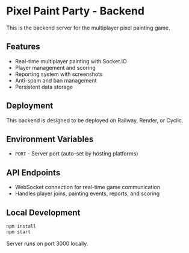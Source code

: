 # Pixel Paint Party - Backend

This is the backend server for the multiplayer pixel painting game.

## Features
- Real-time multiplayer painting with Socket.IO
- Player management and scoring
- Reporting system with screenshots
- Anti-spam and ban management
- Persistent data storage

## Deployment
This backend is designed to be deployed on Railway, Render, or Cyclic.

## Environment Variables
- `PORT` - Server port (auto-set by hosting platforms)

## API Endpoints
- WebSocket connection for real-time game communication
- Handles player joins, painting events, reports, and scoring

## Local Development
```bash
npm install
npm start
```

Server runs on port 3000 locally.
